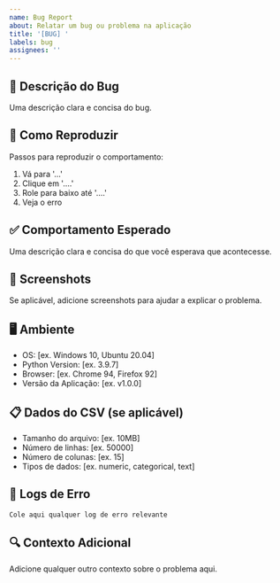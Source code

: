 ```yaml
---
name: Bug Report
about: Relatar um bug ou problema na aplicação
title: '[BUG] '
labels: bug
assignees: ''
---
```


## 🐛 Descrição do Bug
Uma descrição clara e concisa do bug.

## 🔄 Como Reproduzir
Passos para reproduzir o comportamento:
1. Vá para '...'
2. Clique em '....'
3. Role para baixo até '....'
4. Veja o erro

## ✅ Comportamento Esperado
Uma descrição clara e concisa do que você esperava que acontecesse.

## 📸 Screenshots
Se aplicável, adicione screenshots para ajudar a explicar o problema.

## 🖥️ Ambiente
- OS: [ex. Windows 10, Ubuntu 20.04]
- Python Version: [ex. 3.9.7]
- Browser: [ex. Chrome 94, Firefox 92]
- Versão da Aplicação: [ex. v1.0.0]

## 📋 Dados do CSV (se aplicável)
- Tamanho do arquivo: [ex. 10MB]
- Número de linhas: [ex. 50000]
- Número de colunas: [ex. 15]
- Tipos de dados: [ex. numeric, categorical, text]

## 📝 Logs de Erro
```
Cole aqui qualquer log de erro relevante
```

## 🔍 Contexto Adicional
Adicione qualquer outro contexto sobre o problema aqui.